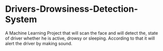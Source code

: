 # Drivers-Drowsiness-Detection-System
A Machine Learning Project that will scan the face and will detect the, state of driver whether he is active, drowsy or sleeping. According to that it will alert the driver by making sound.
